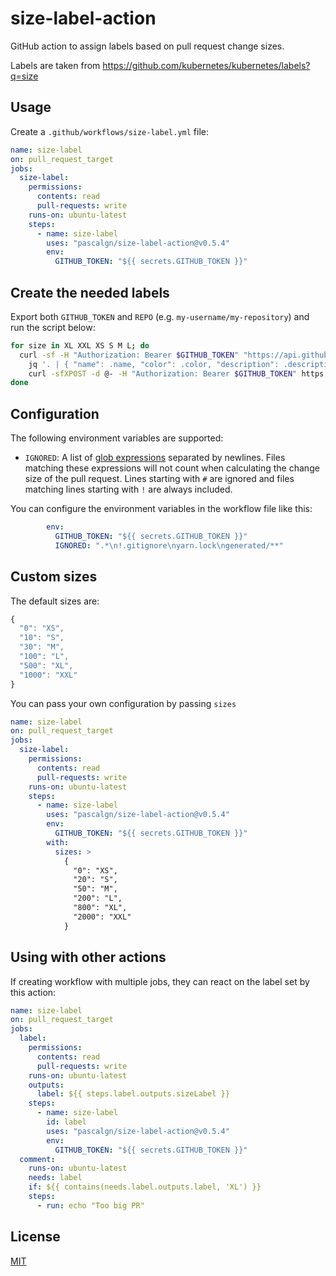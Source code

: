 # size-label-action

GitHub action to assign labels based on pull request change sizes.

Labels are taken from https://github.com/kubernetes/kubernetes/labels?q=size

## Usage

Create a `.github/workflows/size-label.yml` file:

```yaml
name: size-label
on: pull_request_target
jobs:
  size-label:
    permissions:
      contents: read
      pull-requests: write
    runs-on: ubuntu-latest
    steps:
      - name: size-label
        uses: "pascalgn/size-label-action@v0.5.4"
        env:
          GITHUB_TOKEN: "${{ secrets.GITHUB_TOKEN }}"
```

## Create the needed labels

Export both `GITHUB_TOKEN` and `REPO` (e.g. `my-username/my-repository`) and run the script below:

```bash
for size in XL XXL XS S M L; do
  curl -sf -H "Authorization: Bearer $GITHUB_TOKEN" "https://api.github.com/repos/kubernetes/kubernetes/labels/size/$size" |
    jq '. | { "name": .name, "color": .color, "description": .description }' |
    curl -sfXPOST -d @- -H "Authorization: Bearer $GITHUB_TOKEN" https://api.github.com/repos/$REPO/labels
done
```

## Configuration

The following environment variables are supported:

- `IGNORED`: A list of [glob expressions](http://man7.org/linux/man-pages/man7/glob.7.html)
  separated by newlines. Files matching these expressions will not count when
  calculating the change size of the pull request. Lines starting with `#` are
  ignored and files matching lines starting with `!` are always included.

You can configure the environment variables in the workflow file like this:

```yaml
        env:
          GITHUB_TOKEN: "${{ secrets.GITHUB_TOKEN }}"
          IGNORED: ".*\n!.gitignore\nyarn.lock\ngenerated/**"
```

## Custom sizes

The default sizes are:

```js
{
  "0": "XS",
  "10": "S",
  "30": "M",
  "100": "L",
  "500": "XL",
  "1000": "XXL"
}
```

You can pass your own configuration by passing `sizes`

```yaml
name: size-label
on: pull_request_target
jobs:
  size-label:
    permissions:
      contents: read
      pull-requests: write
    runs-on: ubuntu-latest
    steps:
      - name: size-label
        uses: "pascalgn/size-label-action@v0.5.4"
        env:
          GITHUB_TOKEN: "${{ secrets.GITHUB_TOKEN }}"
        with:
          sizes: >
            {
              "0": "XS",
              "20": "S",
              "50": "M",
              "200": "L",
              "800": "XL",
              "2000": "XXL"
            }
```

## Using with other actions

If creating workflow with multiple jobs, they can react on the label set by this action:

```yaml
name: size-label
on: pull_request_target
jobs:
  label:
    permissions:
      contents: read
      pull-requests: write
    runs-on: ubuntu-latest
    outputs:
      label: ${{ steps.label.outputs.sizeLabel }}
    steps:
      - name: size-label
        id: label
        uses: "pascalgn/size-label-action@v0.5.4"
        env:
          GITHUB_TOKEN: "${{ secrets.GITHUB_TOKEN }}"
  comment:
    runs-on: ubuntu-latest
    needs: label
    if: ${{ contains(needs.label.outputs.label, 'XL') }}
    steps:
      - run: echo "Too big PR"
```

## License

[MIT](LICENSE)
